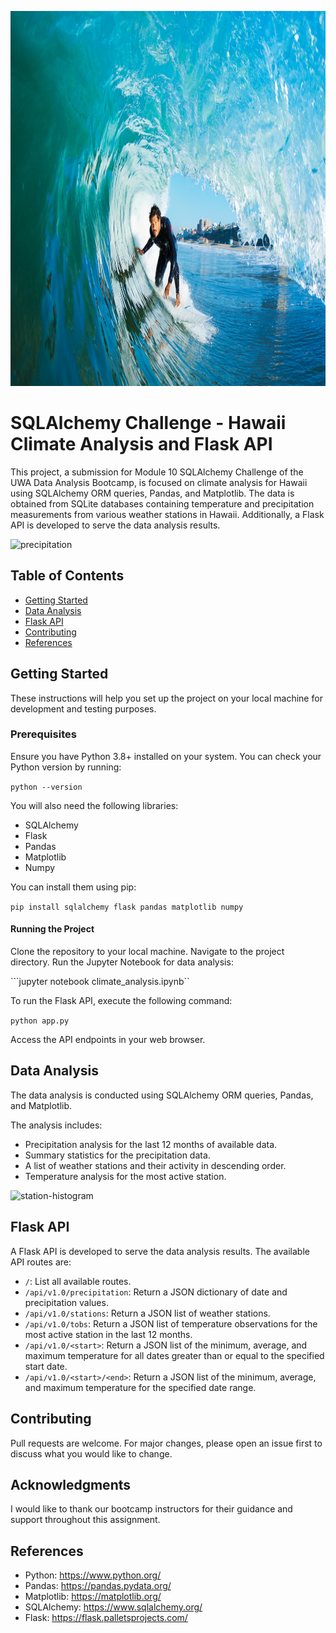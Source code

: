 <p align="center">
<img src="/Images/surfs-up.jpg" alt="" title="" width=750 height=600>
</p>

# SQLAlchemy Challenge - Hawaii Climate Analysis and Flask API

This project, a submission for Module 10 SQLAlchemy Challenge of the UWA Data Analysis Bootcamp, is focused on climate analysis for Hawaii using SQLAlchemy ORM queries, Pandas, and Matplotlib. The data is obtained from SQLite databases containing temperature and precipitation measurements from various weather stations in Hawaii. Additionally, a Flask API is developed to serve the data analysis results.

![precipitation](images/precipitation.png)

## Table of Contents
- [Getting Started](#getting-started)
- [Data Analysis](#data-analysis)
- [Flask API](#flask-api)
- [Contributing](#contributing)
- [References](#references)

## Getting Started

These instructions will help you set up the project on your local machine for development and testing purposes.

### Prerequisites

Ensure you have Python 3.8+ installed on your system. You can check your Python version by running:

```python --version```

You will also need the following libraries:

- SQLAlchemy
- Flask
- Pandas
- Matplotlib 
- Numpy


You can install them using pip:


```pip install sqlalchemy flask pandas matplotlib numpy```

#### Running the Project
Clone the repository to your local machine.
Navigate to the project directory.
Run the Jupyter Notebook for data analysis:

```jupyter notebook climate_analysis.ipynb``

To run the Flask API, execute the following command:

```python app.py```

Access the API endpoints in your web browser.

## Data Analysis

The data analysis is conducted using SQLAlchemy ORM queries, Pandas, and Matplotlib. 

The analysis includes:

- Precipitation analysis for the last 12 months of available data.
- Summary statistics for the precipitation data.
- A list of weather stations and their activity in descending order.
- Temperature analysis for the most active station.

![station-histogram](images/Temp-obs-data.png)

## Flask API

A Flask API is developed to serve the data analysis results. The available API routes are:

- `/`: List all available routes.
- `/api/v1.0/precipitation`: Return a JSON dictionary of date and precipitation values.
- `/api/v1.0/stations`: Return a JSON list of weather stations.
- `/api/v1.0/tobs`: Return a JSON list of temperature observations for the most active station in the last 12 months.
- `/api/v1.0/<start>`: Return a JSON list of the minimum, average, and maximum temperature for all dates greater than or equal to the specified start date.
- `/api/v1.0/<start>/<end>`: Return a JSON list of the minimum, average, and maximum temperature for the specified date range.

## Contributing

Pull requests are welcome. For major changes, please open an issue first to discuss what you would like to change.

## Acknowledgments
I would like to thank our bootcamp instructors for their guidance and support throughout this assignment.

## References
- Python: https://www.python.org/
- Pandas: https://pandas.pydata.org/
- Matplotlib: https://matplotlib.org/
- SQLAlchemy: https://www.sqlalchemy.org/
- Flask: https://flask.palletsprojects.com/

